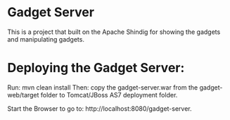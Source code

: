 Gadget Server
=============

This is a project that built on the Apache Shindig for showing the gadgets and manipulating gadgets.


Deploying the Gadget Server:
============================
Run:
   mvn clean install
Then:
  copy the gadget-server.war from the gadget-web/target folder to Tomcat/JBoss AS7 deployment folder.

Start the Browser to go to: 
  http://localhost:8080/gadget-server.




